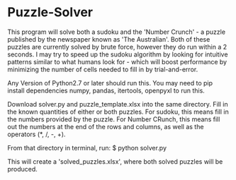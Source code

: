 # Puzzle-Solver

This program will solve both a sudoku and the 'Number Crunch' - a puzzle published by the newspaper known as 'The Australian'. Both of these puzzles are currently solved by brute force, however they do run within a 2 seconds. I may try to speed up the sudoku algorithm by looking for intuitive patterns similar to what humans look for - which will boost performance by minimizing the number of cells needed to fill in by trial-and-error. 

Any Version of Python2.7 or later should run this. You may need to pip install dependencies numpy, pandas, itertools, openpyxl to run this. 

Download solver.py and puzzle_template.xlsx into the same directory. Fill in the known quantities of either or both puzzles. For sudoku, this means fill in the numbers provided by the puzzle. For Number CRunch, this means fill out the numbers at the end of the rows and columns, as well as the operators (*, /, -, +). 

From that directory in terminal, run:
$ python solver.py

This will create a 'solved_puzzles.xlsx', where both solved puzzles will be produced. 
